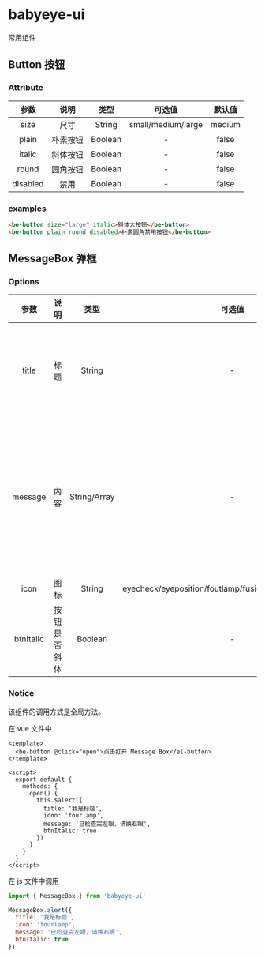 # babyeye-ui

常用组件

## Button 按钮

### Attribute

|   参数   |   说明   |  类型   |       可选值       | 默认值 |
| :------: | :------: | :-----: | :----------------: | :----: |
|   size   |   尺寸   | String  | small/medium/large | medium |
|  plain   | 朴素按钮 | Boolean |         -          | false  |
|  italic  | 斜体按钮 | Boolean |         -          | false  |
|  round   | 圆角按钮 | Boolean |         -          | false  |
| disabled |   禁用   | Boolean |         -          | false  |

### examples

```html
<be-button size="large" italic>斜体大按钮</be-button>
<be-button plain round disabled>朴素圆角禁用按钮</be-button>
```

## MessageBox 弹框

### Options

|   参数    |     说明     |     类型     |                          可选值                           | 默认值 |                       说明                       |
| :-------: | :----------: | :----------: | :-------------------------------------------------------: | :----: | :----------------------------------------------: |
|   title   |     标题     |    String    |                             -                             |   -    |          如果不配置 title 属性，则为空           |
|  message  |     内容     | String/Array |                             -                             |   -    | 如果显示一条信息传字符串，如果显示多条信息传数组 |
|   icon    |     图标     |    String    | eyecheck/eyeposition/foutlamp/fusion/sensitivity/stecheck |   -    |                                                  |
| btnItalic | 按钮是否斜体 |   Boolean    |                             -                             | false  |                                                  |

### Notice

该组件的调用方式是全局方法。

在 vue 文件中

```vue
<template>
  <be-button @click="open">点击打开 Message Box</el-button>
</template>

<script>
  export default {
    methods: {
      open() {
        this.$alert({
          title: '我是标题',
          icon: 'fourlamp',
          message: '已检查完左眼，请换右眼',
          btnItalic: true
        })
      }
    }
  }
</script>
```

在 js 文件中调用

```js
import { MessageBox } from 'babyeye-ui'

MessageBox.alert({
  title: '我是标题',
  icon: 'fourlamp',
  message: '已检查完左眼，请换右眼',
  btnItalic: true
})
```

